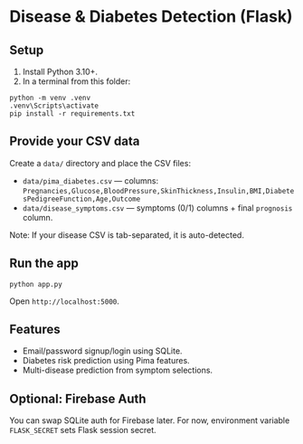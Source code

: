 # Disease & Diabetes Detection (Flask)

## Setup
1. Install Python 3.10+.
2. In a terminal from this folder:
```
python -m venv .venv
.venv\Scripts\activate
pip install -r requirements.txt
```

## Provide your CSV data
Create a `data/` directory and place the CSV files:
- `data/pima_diabetes.csv` — columns: `Pregnancies,Glucose,BloodPressure,SkinThickness,Insulin,BMI,DiabetesPedigreeFunction,Age,Outcome`
- `data/disease_symptoms.csv` — symptoms (0/1) columns + final `prognosis` column.

Note: If your disease CSV is tab-separated, it is auto-detected.

## Run the app
```
python app.py
```
Open `http://localhost:5000`.

## Features
- Email/password signup/login using SQLite.
- Diabetes risk prediction using Pima features.
- Multi-disease prediction from symptom selections.

## Optional: Firebase Auth
You can swap SQLite auth for Firebase later. For now, environment variable `FLASK_SECRET` sets Flask session secret.


